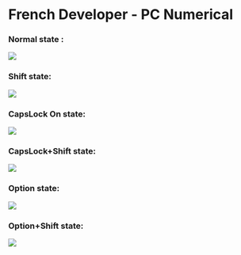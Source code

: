 # French Developer - PC Numerical

### Normal state :
<img src="http://i.imgur.com/bdPkgzN.jpg">

### Shift state:
<img src="http://i.imgur.com/KRgIVw0.jpg">

### CapsLock On state:
<img src="http://i.imgur.com/DZrPNaa.jpg">

### CapsLock+Shift state:
<img src="http://i.imgur.com/LwajQUn.jpg">

### Option state:
<img src="http://i.imgur.com/dar6hB1.jpg">

### Option+Shift state:
<img src="http://i.imgur.com/Kdf00TF.jpg">
